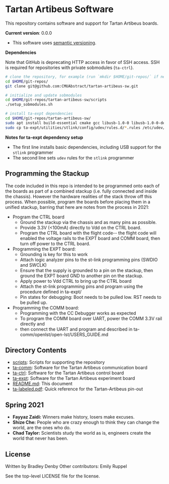 # Tartan Artibeus Software

This repository contains software and support for Tartan Artibeus boards.

**Current version**: 0.0.0

* This software uses [semantic versioning](http://semver.org).

**Dependencies**

Note that GitHub is deprecating HTTP access in favor of SSH access. SSH is
required for repositories with private sobmodules (`ta-ctrl`).

```bash
# clone the repository, for example (run `mkdir $HOME/git-repos/` if needed):
cd $HOME/git-repos/
git clone git@github.com:CMUAbstract/tartan-artibeus-sw.git

# initialize and update sobmodules
cd $HOME/git-repos/tartan-artibeus-sw/scripts
./setup_sobmodules.sh

# install ta-expt dependencies
cd $HOME/git-repos/tartan-artibeus-sw/
sudo apt install build-essential cmake gcc libusb-1.0-0 libusb-1.0-0-dev libgtk-3-dev
sudo cp ta-expt/utilities/stlink/config/udev/rules.d/*.rules /etc/udev/rules.d/
```

**Notes for ta-expt dependency setup**

* The first line installs basic dependencies, including USB support for the
  `stlink` programmer
* The second line sets `udev` rules for the `stlink` programmer


## Programming the Stackup

The code included in this repo is intended to be programmed onto each of the
boards as part of a combined stackup (i.e. fully connected and inside the
chassis). However the hardware realities of the stack throw off this process.
When possible, program the boards before placing them in a unified stackup,
barring that here are notes from the process in 2021:

* Program the CTRL board
    * Ground the stackup via the chassis and as many pins as possible.
    * Provide 3.3V (<100mA) directly to Vdd on the CTRL board.
    * Program the CTRL board with the flight code-- the flight code will enabled the
voltage rails to the EXPT board and COMM board, then turn off power to the CTRL
board.
* Programming the EXPT board:
    * Grounding is key for this to work
    * Attach logic analyzer pins to the st-link programming pins (SWDIO and SWCLK)
    * Ensure that the supply is grounded to a pin on the stackup, then ground the
EXPT board GND to another pin on the stackup.
    * Apply power to Vdd CTRL to bring up the CTRL board
    * Attach the st-link programming pins and program using the procedure defined
in ta-expt/
    * Pin states for debugging: Boot needs to be pulled low. RST needs to be
pulled up.
* Programming the COMM board:
    * Programming with the CC Debugger works as expected
    * To program the COMM board over UART, power the COMM 3.3V rail directly and
    * then connect the UART and program and described in ta-comm/openlst/open-lst/USERS\_GUIDE.md


## Directory Contents

* [scripts](scripts/README.md): Scripts for supporting the repository
* [ta-comm](ta-comm/README.md): Software for the Tartan Artibeus communication
  board
* [ta-ctrl](ta-ctrl/README.md): Software for the Tartan Artibeus control board
* [ta-expt](ta-expt/README.md): Software for the Tartan Artibeus experiment
  board
* [README.md](README.md): This document
* [ta-labeled.pdf](ta-labeled.pdf): Quick reference for the Tartan-Artibeus pin-out

## Spring 2021

* **Fayyaz Zaidi:** Winners make history, losers make excuses. 
* **Shize Che:** People who are crazy enough to think they can change the world, are the ones who do.
* **Chad Taylor:** Scientists study the world as is, engineers create the world that never has been.

## License

Written by Bradley Denby
Other contributors:
Emily Ruppel

See the top-level LICENSE file for the license.
